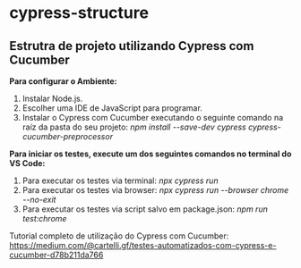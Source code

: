 # cypress-structure
<h2>Estrutra de projeto utilizando Cypress com Cucumber</h2>

<b>Para configurar o Ambiente:</b>
1. Instalar Node.js.
2. Escolher uma IDE de JavaScript para programar.
3. Instalar o Cypress com Cucumber executando o seguinte comando na raíz da pasta do seu projeto: <i>npm install --save-dev cypress cypress-cucumber-preprocessor</i>

<b>Para iniciar os testes, execute um dos seguintes comandos no terminal do VS Code:</b>
1. Para executar os testes via terminal: <i>npx cypress run</i>
2. Para executar os testes via browser: <i>npx cypress run --browser chrome --no-exit</i>
3. Para executar os testes via script salvo em package.json: <i>npm run test:chrome</i>    

Tutorial completo de utilização do Cypress com Cucumber: https://medium.com/@cartelli.gf/testes-automatizados-com-cypress-e-cucumber-d78b211da766
